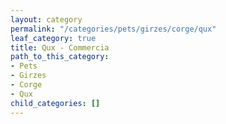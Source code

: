```yaml
---
layout: category
permalink: "/categories/pets/girzes/corge/qux"
leaf_category: true
title: Qux - Commercia
path_to_this_category:
- Pets
- Girzes
- Corge
- Qux
child_categories: []
---
```

